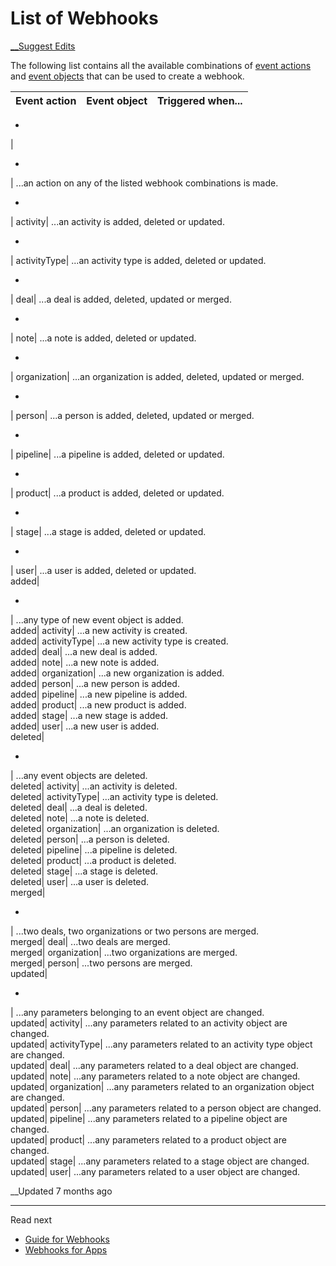 # List of Webhooks

[ __Suggest Edits](/edit/list-of-webhooks)

The following list contains all the available combinations of [event actions](/docs/guide-for-webhooks#supported-event-actions) and [event objects](/docs/guide-for-webhooks#supported-object-types) that can be used to create a webhook.

Event action| Event object| Triggered when...  
---|---|---  
  
  * 
| 

  * 
| ...an action on any of the listed webhook combinations is made.  
  
  * 
| activity| ...an activity is added, deleted or updated.  
  
  * 
| activityType| ...an activity type is added, deleted or updated.  
  
  * 
| deal| ...a deal is added, deleted, updated or merged.  
  
  * 
| note| ...a note is added, deleted or updated.  
  
  * 
| organization| ...an organization is added, deleted, updated or merged.  
  
  * 
| person| ...a person is added, deleted, updated or merged.  
  
  * 
| pipeline| ...a pipeline is added, deleted or updated.  
  
  * 
| product| ...a product is added, deleted or updated.  
  
  * 
| stage| ...a stage is added, deleted or updated.  
  
  * 
| user| ...a user is added, deleted or updated.  
added| 

  * 
| ...any type of new event object is added.  
added| activity| ...a new activity is created.  
added| activityType| ...a new activity type is created.  
added| deal| ...a new deal is added.  
added| note| ...a new note is added.  
added| organization| ...a new organization is added.  
added| person| ...a new person is added.  
added| pipeline| ...a new pipeline is added.  
added| product| ...a new product is added.  
added| stage| ...a new stage is added.  
added| user| ...a new user is added.  
deleted| 

  * 
| ...any event objects are deleted.  
deleted| activity| ...an activity is deleted.  
deleted| activityType| ...an activity type is deleted.  
deleted| deal| ...a deal is deleted.  
deleted| note| ...a note is deleted.  
deleted| organization| ...an organization is deleted.  
deleted| person| ...a person is deleted.  
deleted| pipeline| ...a pipeline is deleted.  
deleted| product| ...a product is deleted.  
deleted| stage| ...a stage is deleted.  
deleted| user| ...a user is deleted.  
merged| 

  * 
| ...two deals, two organizations or two persons are merged.  
merged| deal| ...two deals are merged.  
merged| organization| ...two organizations are merged.  
merged| person| ...two persons are merged.  
updated| 

  * 
| ...any parameters belonging to an event object are changed.  
updated| activity| ...any parameters related to an activity object are changed.  
updated| activityType| ...any parameters related to an activity type object are changed.  
updated| deal| ...any parameters related to a deal object are changed.  
updated| note| ...any parameters related to a note object are changed.  
updated| organization| ...any parameters related to an organization object are changed.  
updated| person| ...any parameters related to a person object are changed.  
updated| pipeline| ...any parameters related to a pipeline object are changed.  
updated| product| ...any parameters related to a product object are changed.  
updated| stage| ...any parameters related to a stage object are changed.  
updated| user| ...any parameters related to a user object are changed.  
  
  


__Updated 7 months ago

* * *

Read next

  * [Guide for Webhooks](/docs/guide-for-webhooks)
  * [Webhooks for Apps](/docs/webhooks-for-apps)


